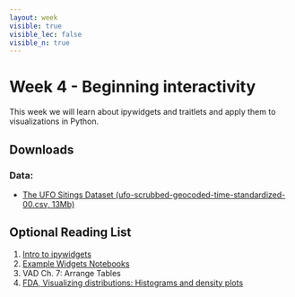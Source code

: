 ```yaml
---
layout: week
visible: true
visible_lec: false
visible_n: true
---
```


# Week 4 - Beginning interactivity

This week we will learn about ipywidgets and traitlets and apply them to visualizations in Python.

## Downloads

### Data:

 * <a href="https://uiuc-ischool-dataviz.github.io/spring2019online/week04/data/ufo-scrubbed-geocoded-time-standardized-00.csv" download>The UFO Sitings Dataset (ufo-scrubbed-geocoded-time-standardized-00.csv, 13Mb)</a>

## Optional Reading List

 1. <a href="https://ipywidgets.readthedocs.io/en/latest/examples/Widget%20Basics.html">Intro to ipywidgets</a>
 1. <a href="https://github.com/jupyter-widgets/ipywidgets/blob/master/docs/source/examples/Index.ipynb">Example Widgets Notebooks</a>
 1. VAD Ch. 7: Arrange Tables
 1. <a href="https://serialmentor.com/dataviz/histograms-density-plots.html">FDA, Visualizing distributions: Histograms and density plots


